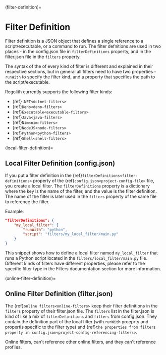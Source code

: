 (filter-definition)=
# Filter Definition

Filter definition is a JSON object that defines a single reference to a script/executable, or a command to run. The filter defnitions are used in two places - in the config.json file in `filterDefinitions` property, and in the filter.json file in the `filters` property.

The syntax of the of every kind of filter is different and explained in their respective sections, but in general all filters need to have two properties - `runWith` to specify the filter kind, and a property that specifies the path to the script/executable.

Regolith currently supports the following filter kinds:
 - {ref}`.NET<dotnet-filters>`
 - {ref}`Deno<deno-filters>`
 - {ref}`Executable<executable-filters>`
 - {ref}`Java<java-filters>`
 - {ref}`Nim<nim-filters>`
 - {ref}`NodeJS<node-filters>`
 - {ref}`Python<python-filters>`
 - {ref}`Shell<shell-filters>`

(local-filter-definition)=
## Local Filter Definition (config.json)
If you put a filter definition in the {ref}`filterDefinitions<filter-definitions>` property of the {ref}`config.json<project-config-file>` file, you create a local filter. The `filterDefinitions` property is a dictionary where the key is the name of the filter, and the value is the filter definition. The name of the filter is later used in the `filters` property of the same file to reference the filter.

Example:
```json
"filterDefinitions": {
    "my_local_filter": {
        "runWith": "python",
        "script": "filters/my_local_filter/main.py"
    }
}
```
This snippet shows how to define a local filter named `my_local_filter` that runs a Python script located in the `filters/local_filter/main.py` file. Different kinds of filters have different properties, please refer to the specific filter type in the Filters documentation section for more information.

(online-filter-definition)=
## Online Filter Definition (filter.json)

The {ref}`online filters<online-filters>` keep their filter definitions in the `filters` property of their filter.json file. The `filters` list in the filter.json is kind of like a mix of `filterDefinitions` and `filters` from config.json. They contain the definition part of the local filter (with `runWith` proeprty and propertis specific to the filter type) and {ref}`the properties from filters property in config.json<project-config-referencing-filters>`.

Online filters, can't reference other online filters, and they can't reference profiles.
